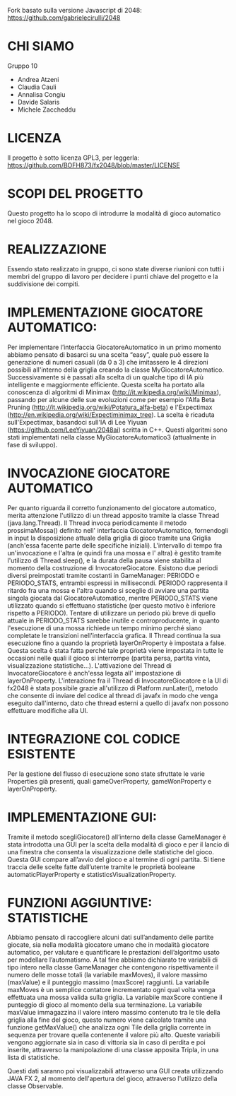 Fork basato sulla versione Javascript di 2048: https://github.com/gabrielecirulli/2048 

CHI SIAMO
===================
Gruppo 10

* Andrea Atzeni
* Claudia Cauli
* Annalisa Congiu
* Davide Salaris
* Michele Zaccheddu

LICENZA
===================
Il progetto è sotto licenza GPL3, per leggerla:
https://github.com/BOFH873/fx2048/blob/master/LICENSE

SCOPI DEL PROGETTO
===================
Questo progetto ha lo scopo di introdurre la modalità di gioco automatico nel
gioco 2048.

REALIZZAZIONE
===================
Essendo stato realizzato in gruppo, ci sono state diverse riunioni con tutti i
membri del gruppo di lavoro per decidere i punti chiave del progetto e la
suddivisione dei compiti.

IMPLEMENTAZIONE GIOCATORE AUTOMATICO:
===================
Per implementare l’interfaccia GiocatoreAutomatico in un primo momento abbiamo
pensato di basarci su una scelta “easy”, quale può essere la generazione di
numeri casuali (da 0 a 3) che imitassero le 4 direzioni possibili all'interno
della griglia creando la classe MyGiocatoreAutomatico.
Successivamente si è passati alla scelta di un qualche tipo di IA più
intelligente e maggiormente efficiente.
Questa scelta ha portato alla conoscenza di algoritmi di Minimax
(http://it.wikipedia.org/wiki/Minimax), passando per alcune delle sue evoluzioni
come per esempio l'Alfa Beta Pruning
(http://it.wikipedia.org/wiki/Potatura_alfa-beta) e l'Expectimax
(http://en.wikipedia.org/wiki/Expectiminimax_tree).
La scelta è ricaduta sull'Expectimax, basandoci sull'IA di Lee Yiyuan
(https://github.com/LeeYiyuan/2048ai) scritta in C++.
Questi algoritmi sono stati implementati nella classe MyGiocatoreAutomatico3
(attualmente in fase di sviluppo).


INVOCAZIONE GIOCATORE AUTOMATICO
===================
Per quanto riguarda il corretto funzionamento del giocatore automatico, merita
attenzione l'utilizzo di un thread apposito tramite la classe Thread
(java.lang.Thread).
Il Thread invoca periodicamente il metodo prossimaMossa() definito nell'
interfaccia GiocatoreAutomatico, fornendogli in input la disposizione attuale 
della griglia di gioco tramite una Griglia (anch'essa facente parte delle 
specifiche iniziali).
L'intervallo di tempo fra un'invocazione e l'altra (e quindi fra una mossa e l'
altra) è gestito tramite l'utilizzo di Thread.sleep(), e la durata della pausa 
viene stabilita al momento della costruzione di InvocatoreGiocatore. Esistono 
due periodi diversi preimpostati tramite costanti in GameManager: PERIODO e 
PERIODO_STATS, entrambi espressi in millisecondi. PERIODO rappresenta il ritardo
fra una mossa e l'altra quando si sceglie di avviare una partita singola giocata
dal GiocatoreAutomatico, mentre PERIODO_STATS viene utilizzato quando si
effettuano statistiche (per questo motivo è inferiore rispetto a PERIODO).
Tentare di utilizzare un periodo più breve di quello attuale in PERIODO_STATS
sarebbe inutile e controproducente, in quanto l'esecuzione di una mossa richiede
un tempo minimo perché siano completate le transizioni nell'interfaccia grafica.
Il Thread continua la sua esecuzione fino a quando la proprietà layerOnProperty 
è impostata a false. Questa scelta è stata fatta perché tale proprietà viene 
impostata in tutte le occasioni nelle quali il gioco si interrompe (partita 
persa, partita vinta, visualizzazione statistiche...).
L'attivazione del Thread di InvocatoreGiocatore è anch'essa legata all'
impostazione di layerOnProperty.
L'interazione fra il Thread di InvocatoreGiocatore e la UI di fx2048 è stata 
possibile grazie all'utilizzo di Platform.runLater(), metodo che consente di 
inviare del codice al thread di javafx in modo che venga eseguito dall'interno, 
dato che thread esterni a quello di javafx non possono effettuare modifiche alla
UI.


INTEGRAZIONE COL CODICE ESISTENTE
===================
Per la gestione del flusso di esecuzione sono state sfruttate le varie 
Properties già presenti, quali gameOverProperty, gameWonProperty e 
layerOnProperty.

IMPLEMENTAZIONE GUI:
===================
Tramite il metodo scegliGiocatore() all’interno della classe GameManager è stata
introdotta una GUI per la scelta della modalità di gioco e per il lancio di una 
finestra che consenta la visualizzazione delle statistiche del gioco.
Questa GUI compare all’avvio del gioco e al termine di ogni partita.
Si tiene traccia delle scelte fatte dall’utente tramite le proprietà booleane 
automaticPlayerProperty e statisticsVisualizationProperty.

FUNZIONI AGGIUNTIVE: STATISTICHE
===================
Abbiamo pensato di raccogliere alcuni dati sull’andamento delle partite giocate,
sia nella modalità giocatore umano che in modalità giocatore automatico, per 
valutare e quantificare le prestazioni dell’algoritmo usato per modellare 
l’automatismo. 
A tal fine abbiamo dichiarato tre variabili di tipo intero nella classe 
GameManager che contengono rispettivamente il numero delle mosse totali (la 
variabile maxMoves), il valore massimo (maxValue) e il punteggio massimo 
(maxScore) raggiunti. 
La variabile maxMoves è un semplice contatore incrementato ogni qual volta venga
effettuata una mossa valida sulla griglia. La variabile maxScore contiene il 
punteggio di gioco al momento della sua terminazione. La variabile maxValue 
immagazzina il valore intero massimo contenuto tra le tile della griglia alla 
fine del gioco, questo numero viene calcolato tramite una funzione getMaxValue()
che analizza ogni Tile della griglia corrente in sequenza per trovare quella 
contenente il valore più alto.
Queste variabili vengono aggiornate sia in caso di vittoria sia in caso di 
perdita e poi inserite, attraverso la manipolazione di una classe apposita 
Tripla, in una lista di statistiche.

Questi dati saranno poi visualizzabili attraverso una GUI creata utilizzando 
JAVA FX 2, al momento dell'apertura del gioco, attraverso l'utilizzo della 
classe Observable.

